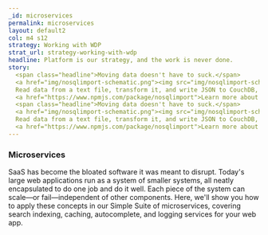 ```yaml
---
_id: microservices
permalink: microservices
layout: default2
col: m4 s12
strategy: Working with WDP
strat_url: strategy-working-with-wdp
headline: Platform is our strategy, and the work is never done.
story:
  <span class="headline">Moving data doesn't have to suck.</span>
  <a href="img/nosqlimport-schematic.png"><img src="img/nosqlimport-schematic.png" class="story-img-4" /></a>
  Read data from a text file, transform it, and write JSON to CouchDB, Elastic, or CouchDB.
  <a href="https://www.npmjs.com/package/nosqlimport">Learn more about nosqlimport<span class="story-icon"><i class="fa fa-long-arrow-right fa-lg" aria-hidden="true"></i></span></a>
  <span class="headline">Moving data doesn't have to suck.</span>
  <a href="img/nosqlimport-schematic.png"><img src="img/nosqlimport-schematic.png" class="story-img-4" /></a>
  Read data from a text file, transform it, and write JSON to CouchDB, Elastic, or CouchDB.
  <a href="https://www.npmjs.com/package/nosqlimport">Learn more about nosqlimport<span class="story-icon"><i class="fa fa-long-arrow-right fa-lg" aria-hidden="true"></i></span></a>
---
```


### Microservices

SaaS has become the bloated software it was meant to disrupt. Today's
large web applications run as a system of smaller systems, all neatly encapsulated
to do one job and do it well. Each piece of the system can scale—or fail—independent
of other components. Here, we'll show you how to apply these concepts in our Simple
Suite of microservices, covering search indexing, caching, autocomplete, and logging
services for your web app.
